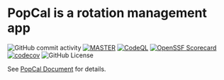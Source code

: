 # PopCal is a rotation management app

![GitHub commit activity](https://img.shields.io/github/commit-activity/y/Flupinochan/PopCal)
[![MASTER](https://github.com/Flupinochan/popcal/actions/workflows/master.yml/badge.svg)](https://github.com/Flupinochan/popcal/actions/workflows/master.yml)
[![CodeQL](https://github.com/Flupinochan/popcal/actions/workflows/github-code-scanning/codeql/badge.svg)](https://github.com/Flupinochan/popcal/actions/workflows/github-code-scanning/codeql)
[![OpenSSF Scorecard](https://api.scorecard.dev/projects/github.com/Flupinochan/popcal/badge)](https://scorecard.dev/viewer/?uri=github.com/Flupinochan/popcal)
[![codecov](https://codecov.io/github/Flupinochan/popcal/graph/badge.svg?token=3EW9QK05VI)](https://codecov.io/github/Flupinochan/popcal)
![GitHub License](https://img.shields.io/github/license/Flupinochan/popcal)

See [PopCal Document](https://flupinochan.github.io/popcal-document/) for details.
